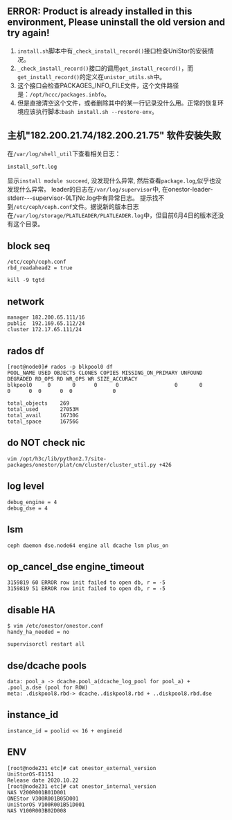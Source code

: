 ## ERROR: Product is already installed in this environment, Please uninstall the old version and try again!
1. `install.sh`脚本中有`_check_install_record()`接口检查UniStor的安装情况。
2. `_check_install_record()`接口的调用`get_install_record()`，而`get_install_record()`的定义在`unistor_utils.sh`中。
3. 这个接口会检查PACKAGES_INFO_FILE文件，这个文件路径是：`/opt/hccc/packages.inbfo`。
4. 但是直接清空这个文件，或者删除其中的某一行记录没什么用。正常的恢复环境应该执行脚本:`bash install.sh --restore-env`。

## 主机"182.200.21.74/182.200.21.75" 软件安装失败
在`/var/log/shell_util`下查看相关日志：
```
install_soft.log
```
显示`install module succeed`, 没发现什么异常, 然后查看`package.log`,似乎也没发现什么异常。
leader的日志在`/var/log/supervisor`中, 在onestor-leader-stderr---supervisor-9LTjNc.log中有异常日志。
提示找不到`/etc/ceph/ceph.conf`文件。据说新的版本日志在`/var/log/storage/PLATLEADER/PLATLEADER.log`中，但目前6月4日的版本还没有这个目录。


## block seq 
```
/etc/ceph/ceph.conf
rbd_readahead2 = true
```

```
kill -9 tgtd
```

## network
```
manager 182.200.65.111/16
public  192.169.65.112/24
cluster 172.17.65.111/24
```

## rados df
```
[root@node0]# rados -p blkpool0 df
POOL_NAME USED OBJECTS CLONES COPIES MISSING_ON_PRIMARY UNFOUND DEGRADED RD_OPS RD WR_OPS WR SIZE_ACCURACY
blkpool0     0       0      0      0                  0       0        0      0  0      0  0             0

total_objects    269
total_used       27053M
total_avail      16730G
total_space      16756G
```

## do NOT check nic
```
vim /opt/h3c/lib/python2.7/site-packages/onestor/plat/cm/cluster/cluster_util.py +426
```

## log level
```
debug_engine = 4
debug_dse = 4
```

## lsm 
```
ceph daemon dse.node64 engine all dcache lsm plus_on
```

## op_cancel_dse engine_timeout
```
3159819 60 ERROR row init failed to open db, r = -5
3159819 51 ERROR row init failed to open db, r = -5
```

## disable HA
```
$ vim /etc/onestor/onestor.conf
handy_ha_needed = no
```
```
supervisorctl restart all
```

## dse/dcache pools
```
data: pool_a -> dcache.pool_a(dcache_log_pool for pool_a) + .pool_a.dse (pool for ROW)
meta: .diskpool8.rbd-> dcache..diskpool8.rbd + ..diskpool8.rbd.dse
```

## instance_id
```
instance_id = poolid << 16 + engineid
```

## ENV
```
[root@node231 etc]# cat onestor_external_version
UniStorOS-E1151
Release date 2020.10.22
[root@node231 etc]# cat onestor_internal_version
NAS V200R001B01D001
ONEStor V300R001B05D001
UniStorOS V100R001B51D001
NAS V100R003B02D008
```
